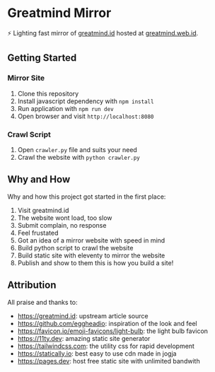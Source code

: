 # Greatmind Mirror

⚡️ Lighting fast mirror of [greatmind.id](https://greatmind.id)
hosted at [greatmind.web.id](https://greatmind.web.id).

## Getting Started

### Mirror Site

1. Clone this repository
2. Install javascript dependency with `npm install`
3. Run application with `npm run dev`
4. Open browser and visit `http://localhost:8080`

### Crawl Script

1. Open `crawler.py` file and suits your need
1. Crawl the website with `python crawler.py`

## Why and How

Why and how this project got started in the first place:

1. Visit greatmind.id
2. The website wont load, too slow
3. Submit complain, no response
4. Feel frustated
5. Got an idea of a mirror website with speed in mind
6. Build python script to crawl the website
7. Build static site with eleventy to mirror the website
8. Publish and show to them this is how you build a site!

## Attribution

All praise and thanks to:

* https://greatmind.id: upstream article source
* https://github.com/eggheadio: inspiration of the look and feel
* https://favicon.io/emoji-favicons/light-bulb: the light bulb favicon
* https://11ty.dev: amazing static site generator
* https://tailwindcss.com: the utility css for rapid development
* https://statically.io: best easy to use cdn made in jogja
* https://pages.dev: host free static site with unlimited bandwith
